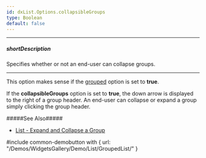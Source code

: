 ```yaml
---
id: dxList.Options.collapsibleGroups
type: Boolean
default: false
---
```

---
##### shortDescription
Specifies whether or not an end-user can collapse groups.

---
This option makes sense if the [grouped](/api-reference/10%20UI%20Widgets/dxList/1%20Configuration/grouped.md '/Documentation/ApiReference/UI_Widgets/dxList/Configuration/#grouped') option is set to **true**.

If the **collapsibleGroups** option is set to **true**, the down arrow is displayed to the right of a group header. An end-user can collapse or expand a group simply clicking the group header.

#####See Also#####
- [List - Expand and Collapse a Group](/concepts/05%20Widgets/List/14%20Grouping/10%20Expand%20and%20Collapse%20a%20Group.md '/Documentation/Guide/Widgets/List/Grouping/Expand_and_Collapse_a_Group/')

#include common-demobutton with {
    url: "/Demos/WidgetsGallery/Demo/List/GroupedList/"
}